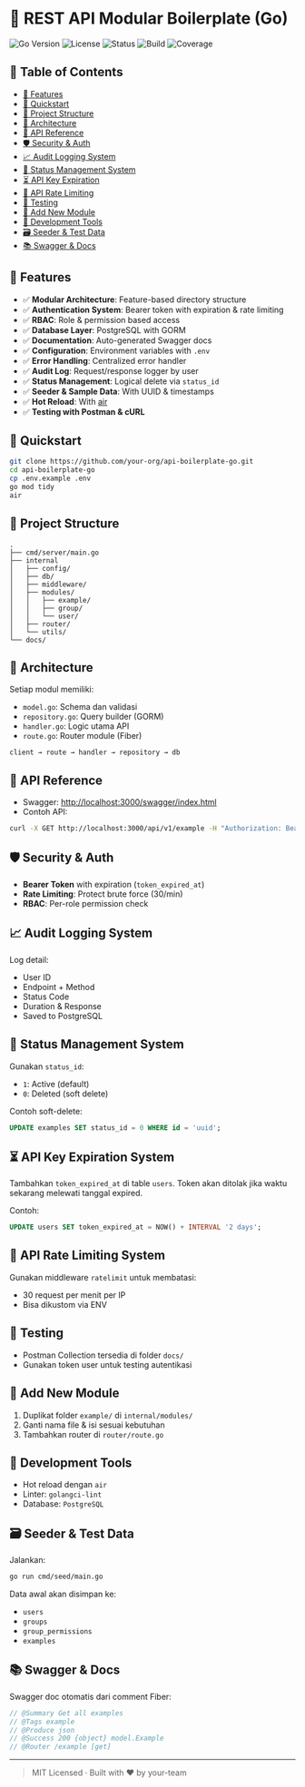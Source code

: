 # 🧩 REST API Modular Boilerplate (Go)

![Go Version](https://img.shields.io/badge/go-1.22+-blue)
![License](https://img.shields.io/badge/license-MIT-green)
![Status](https://img.shields.io/badge/status-active-brightgreen)
![Build](https://img.shields.io/badge/build-passing-success)
![Coverage](https://img.shields.io/badge/coverage-100%25-brightgreen)

## 📑 Table of Contents

- [🧩 Features](#-features)
- [🚀 Quickstart](#-quickstart)
- [📂 Project Structure](#-project-structure)
- [🧱 Architecture](#-architecture)
- [📖 API Reference](#-api-reference)
- [🛡️ Security & Auth](#-security--auth)
- [📈 Audit Logging System](#-audit-logging-system)
- [🔄 Status Management System](#-status-management-system)
- [⏳ API Key Expiration](#-api-key-expiration-system)
- [🚦 API Rate Limiting](#-api-rate-limiting-system)
- [🧪 Testing](#-testing)
- [🧩 Add New Module](#-add-new-module)
- [🧰 Development Tools](#-development-tools)
- [🗃️ Seeder & Test Data](#-seeder--test-data)
- [📚 Swagger & Docs](#-swagger--docs)

## 🧩 Features

- ✅ **Modular Architecture**: Feature-based directory structure
- ✅ **Authentication System**: Bearer token with expiration & rate limiting
- ✅ **RBAC**: Role & permission based access
- ✅ **Database Layer**: PostgreSQL with GORM
- ✅ **Documentation**: Auto-generated Swagger docs
- ✅ **Configuration**: Environment variables with `.env`
- ✅ **Error Handling**: Centralized error handler
- ✅ **Audit Log**: Request/response logger by user
- ✅ **Status Management**: Logical delete via `status_id`
- ✅ **Seeder & Sample Data**: With UUID & timestamps
- ✅ **Hot Reload**: With [air](https://github.com/cosmtrek/air)
- ✅ **Testing with Postman & cURL**

## 🚀 Quickstart

```bash
git clone https://github.com/your-org/api-boilerplate-go.git
cd api-boilerplate-go
cp .env.example .env
go mod tidy
air
```

## 📂 Project Structure

```
.
├── cmd/server/main.go
├── internal
│   ├── config/
│   ├── db/
│   ├── middleware/
│   ├── modules/
│   │   ├── example/
│   │   ├── group/
│   │   └── user/
│   ├── router/
│   └── utils/
└── docs/
```

## 🧱 Architecture

Setiap modul memiliki:

- `model.go`: Schema dan validasi
- `repository.go`: Query builder (GORM)
- `handler.go`: Logic utama API
- `route.go`: Router module (Fiber)

```
client → route → handler → repository → db
```

## 📖 API Reference

- Swagger: [http://localhost:3000/swagger/index.html](http://localhost:3000/swagger/index.html)
- Contoh API:

```bash
curl -X GET http://localhost:3000/api/v1/example -H "Authorization: Bearer {token}"
```

## 🛡️ Security & Auth

- **Bearer Token** with expiration (`token_expired_at`)
- **Rate Limiting**: Protect brute force (30/min)
- **RBAC**: Per-role permission check

## 📈 Audit Logging System

Log detail:
- User ID
- Endpoint + Method
- Status Code
- Duration & Response
- Saved to PostgreSQL

## 🔄 Status Management System

Gunakan `status_id`:
- `1`: Active (default)
- `0`: Deleted (soft delete)

Contoh soft-delete:
```sql
UPDATE examples SET status_id = 0 WHERE id = 'uuid';
```

## ⏳ API Key Expiration System

Tambahkan `token_expired_at` di table `users`. Token akan ditolak jika waktu sekarang melewati tanggal expired.

Contoh:
```sql
UPDATE users SET token_expired_at = NOW() + INTERVAL '2 days';
```

## 🚦 API Rate Limiting System

Gunakan middleware `ratelimit` untuk membatasi:
- 30 request per menit per IP
- Bisa dikustom via ENV

## 🧪 Testing

- Postman Collection tersedia di folder `docs/`
- Gunakan token user untuk testing autentikasi

## 🧩 Add New Module

1. Duplikat folder `example/` di `internal/modules/`
2. Ganti nama file & isi sesuai kebutuhan
3. Tambahkan router di `router/route.go`

## 🧰 Development Tools

- Hot reload dengan `air`
- Linter: `golangci-lint`
- Database: `PostgreSQL`

## 🗃️ Seeder & Test Data

Jalankan:

```bash
go run cmd/seed/main.go
```

Data awal akan disimpan ke:
- `users`
- `groups`
- `group_permissions`
- `examples`

## 📚 Swagger & Docs

Swagger doc otomatis dari comment Fiber:

```go
// @Summary Get all examples
// @Tags example
// @Produce json
// @Success 200 {object} model.Example
// @Router /example [get]
```

---

> MIT Licensed · Built with ❤️ by your-team